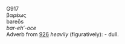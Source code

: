G917  
βαρέως  
bareōs  
*bar-eh‘-oce*  
Adverb from [926](g0926) *heavily* (figuratively): - dull.  
